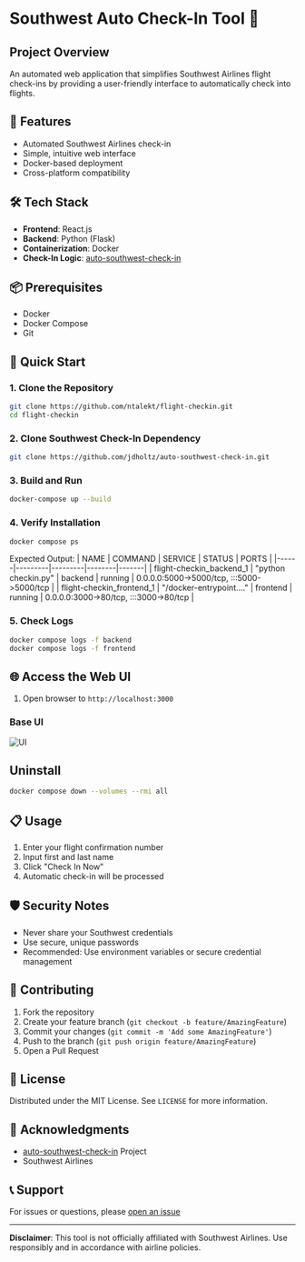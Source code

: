 # Southwest Auto Check-In Tool 🛫

## Project Overview

An automated web application that simplifies Southwest Airlines flight check-ins by providing a user-friendly interface to automatically check into flights.

## 🌟 Features

- Automated Southwest Airlines check-in
- Simple, intuitive web interface
- Docker-based deployment
- Cross-platform compatibility

## 🛠 Tech Stack

- **Frontend**: React.js
- **Backend**: Python (Flask)
- **Containerization**: Docker
- **Check-In Logic**: [auto-southwest-check-in](https://github.com/jdholtz/auto-southwest-check-in)

## 📦 Prerequisites

- Docker
- Docker Compose
- Git

## 🚀 Quick Start

### 1. Clone the Repository
```bash
git clone https://github.com/ntalekt/flight-checkin.git
cd flight-checkin
```

### 2. Clone Southwest Check-In Dependency
```bash
git clone https://github.com/jdholtz/auto-southwest-check-in.git
```

### 3. Build and Run
```bash
docker-compose up --build
```

### 4. Verify Installation
```bash
docker compose ps
```
Expected Output:
| NAME | COMMAND | SERVICE | STATUS | PORTS |
|------|---------|---------|--------|-------|
| flight-checkin_backend_1 | "python checkin.py" | backend | running | 0.0.0.0:5000->5000/tcp, :::5000->5000/tcp |
| flight-checkin_frontend_1 | "/docker-entrypoint.…" | frontend | running | 0.0.0.0:3000->80/tcp, :::3000->80/tcp |

### 5. Check Logs
```bash
docker compose logs -f backend
docker compose logs -f frontend
```

## 🌐 Access the Web UI
1. Open browser to `http://localhost:3000`

### Base UI
![UI](https://i.imgur.com/A8PxWDv.png)

## Uninstall
```bash
docker compose down --volumes --rmi all
```

## 📋 Usage

1. Enter your flight confirmation number
2. Input first and last name
3. Click "Check In Now"
4. Automatic check-in will be processed

## 🛡 Security Notes

- Never share your Southwest credentials
- Use secure, unique passwords
- Recommended: Use environment variables or secure credential management

## 🤝 Contributing

1. Fork the repository
2. Create your feature branch (`git checkout -b feature/AmazingFeature`)
3. Commit your changes (`git commit -m 'Add some AmazingFeature'`)
4. Push to the branch (`git push origin feature/AmazingFeature`)
5. Open a Pull Request

## 📜 License

Distributed under the MIT License. See `LICENSE` for more information.

## 🙌 Acknowledgments

- [auto-southwest-check-in](https://github.com/jdholtz/auto-southwest-check-in) Project
- Southwest Airlines

## 📞 Support

For issues or questions, please [open an issue](https://github.com/ntalekt/flight-checkin/issues)

---

**Disclaimer**: This tool is not officially affiliated with Southwest Airlines. Use responsibly and in accordance with airline policies.
